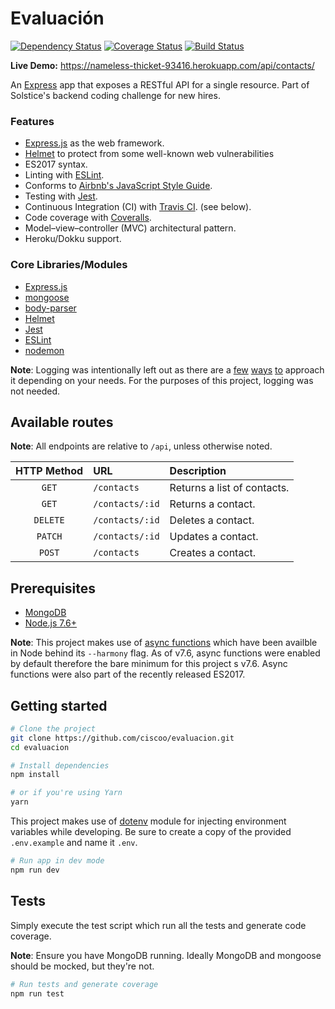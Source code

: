 # Evaluación

[![Dependency Status](https://david-dm.org/ciscoo/evaluacion/status.svg?style=flat)](https://david-dm.org/ciscoo/evaluacion)
[![Coverage Status](https://coveralls.io/repos/github/ciscoo/evaluacion/badge.svg?branch=master)](https://coveralls.io/github/ciscoo/evaluacion?branch=master)
[![Build Status](https://travis-ci.org/ciscoo/evaluacion.svg?branch=master)](https://travis-ci.org/ciscoo/evaluacion)

**Live Demo:** https://nameless-thicket-93416.herokuapp.com/api/contacts/

An [Express](https://expressjs.com/) app that exposes a RESTful API for a single resource. Part of Solstice's backend coding challenge for new hires.

### Features
- [Express.js](https://expressjs.com/) as the web framework.
- [Helmet](https://github.com/helmetjs/helmet) to protect from some well-known web vulnerabilities
- ES2017 syntax.
- Linting with [ESLint](http://eslint.org/).
- Conforms to [Airbnb's JavaScript Style Guide](https://github.com/airbnb/javascript).
- Testing with [Jest](https://facebook.github.io/jest/).
- Continuous Integration (CI) with [Travis CI](https://travis-ci.org/). (see below).
- Code coverage with [Coveralls](https://coveralls.io/github/ciscoo/evaluacion).
- Model–view–controller (MVC) architectural pattern.
- Heroku/Dokku support.

### Core Libraries/Modules

* [Express.js](https://expressjs.com/)
* [mongoose](http://mongoosejs.com/)
* [body-parser](https://github.com/expressjs/body-parser)
* [Helmet](https://github.com/helmetjs/helmet)
* [Jest](https://facebook.github.io/jest/)
* [ESLint](https://github.com/eslint/eslint)
* [nodemon](https://github.com/remy/nodemon)

**Note**: Logging was intentionally left out as there are a [few](https://github.com/expressjs/morgan) [ways](https://github.com/trentm/node-bunyan) [to](https://github.com/winstonjs/winston) approach it depending on your needs. For the purposes of this project, logging was not needed.

## Available routes

**Note**: All endpoints are relative to `/api`, unless otherwise noted.

| HTTP Method	| URL             | Description                 |
|:-----------:|:----------------|:----------------------------|
| `GET`      	| `/contacts`     | Returns a list of contacts. |
| `GET`      	| `/contacts/:id` | Returns a contact.          |
| `DELETE`   	| `/contacts/:id` | Deletes a contact.          |
| `PATCH`    	| `/contacts/:id` | Updates a contact.          |
| `POST`      | `/contacts`     | Creates a contact.          |

## Prerequisites

- [MongoDB](https://www.mongodb.com/download-center)
- [Node.js 7.6+](https://nodejs.org/)

**Note**: This project makes use of [async functions](https://developer.mozilla.org/en-US/docs/Web/JavaScript/Reference/Statements/async_function) which have been availble in Node behind its `--harmony` flag. As of v7.6, async functions were enabled by default therefore the bare minimum for this project s v7.6. Async functions were also part of the recently released ES2017.

## Getting started

```bash
# Clone the project
git clone https://github.com/ciscoo/evaluacion.git
cd evaluacion

# Install dependencies
npm install

# or if you're using Yarn
yarn
```

This project makes use of [dotenv](https://www.npmjs.com/package/dotenv) module for injecting environment variables while developing. Be sure to create a copy of the provided `.env.example` and name it `.env`.

```bash
# Run app in dev mode
npm run dev
```

## Tests

Simply execute the test script which run all the tests and generate code coverage.

**Note**: Ensure you have MongoDB running. Ideally MongoDB and mongoose should be mocked, but they're not.

```bash
# Run tests and generate coverage
npm run test
```
